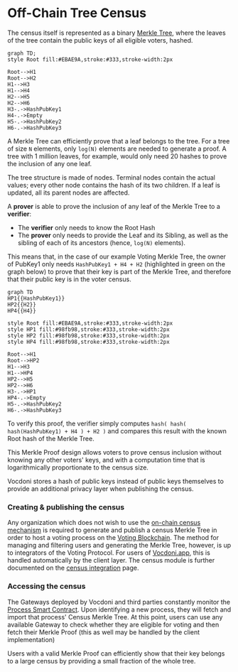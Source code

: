 # Off-Chain Tree Census

The census itself is represented as a binary [Merkle Tree](https://en.wikipedia.org/wiki/Merkle_tree), where the leaves of the tree contain the public keys of all eligible voters, hashed. 

```mermaid
graph TD;
style Root fill:#EBAE9A,stroke:#333,stroke-width:2px

Root-->H1
Root-->H2
H1-->H3
H1-->H4
H2-->H5
H2-->H6
H3-.->HashPubKey1
H4-.->Empty
H5-.->HashPubKey2
H6-.->HashPubKey3
```

A Merkle Tree can efficiently prove that a leaf belongs to the tree. For a tree of size `N` elements, only `log(N)` elements are needed to generate a proof. A tree with 1 million leaves, for example, would only need 20 hashes to prove the inclusion of any one leaf. 

The tree structure is made of nodes. Terminal nodes contain the actual values; every other node contains the hash of its two children. If a leaf is updated, all its parent nodes are affected.

A **prover** is able to prove the inclusion of any leaf of the Merkle Tree to a **verifier**:
+ The **verifier** only needs to know the Root Hash
+ The **prover** only needs to provide the Leaf and its Sibling, as well as the sibling of each of its ancestors (hence, `log(N)` elements).

This means that, in the case of our example Voting Merkle Tree, the owner of PubKey1 only needs `HashPubKey1 + H4 + H2` (highlighted in green on the graph below) to prove that their key is part of the Merkle Tree, and therefore that their public key is in the voter census. 

```mermaid
graph TD
HP1{{HashPubKey1}}
HP2{{H2}}
HP4{{H4}}

style Root fill:#EBAE9A,stroke:#333,stroke-width:2px
style HP1 fill:#98fb98,stroke:#333,stroke-width:2px
style HP2 fill:#98fb98,stroke:#333,stroke-width:2px
style HP4 fill:#98fb98,stroke:#333,stroke-width:2px

Root-->H1
Root-->HP2
H1-->H3
H1-->HP4
HP2-->H5
HP2-->H6
H3-.->HP1
HP4-.->Empty
H5-.->HashPubKey2
H6-.->HashPubKey3
```

To verify this proof, the verifier simply computes `hash( hash( hash(HashPubKey1) + H4 ) + H2 )` and compares this result with the known Root hash of the Merkle Tree.

This Merkle Proof design allows voters to prove census inclusion without knowing any other voters' keys, and with a computation time that is logarithmically proportionate to the census size. 

Vocdoni stores a hash of public keys instead of public keys themselves to provide an additional privacy layer when publishing the census.

### Creating & publishing the census

Any organization which does not wish to use the [on-chain census mechanism](on-chain.md) is required to generate and publish a census Merkle Tree in order to host a voting process on the [Voting Blockchain](services/vochain.md). The method for managing and filtering users and generating the Merkle Tree, however, is up to integrators of the Voting Protocol. For users of [Vocdoni.app](https://vocdoni.app), this is handled automatically by the client layer. The census module is further documented on the [census integration](../../integration/census/general.md) page.

### Accessing the census

The Gateways deployed by Vocdoni and third parties constantly monitor the [Process Smart Contract](smart-contracts/process.md). Upon identifying a new process, they will fetch and import that process' Census Merkle Tree. At this point, users can use any available Gateway to check whether they are eligible for voting and then fetch their Merkle Proof (this as well may be handled by the client implementation)

Users with a valid Merkle Proof can efficiently show that their key belongs to a large census by providing a small fraction of the whole tree.
